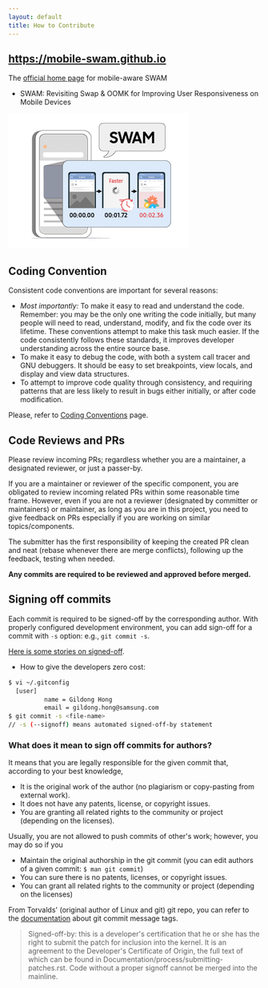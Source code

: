 ```yaml
---
layout: default
title: How to Contribute
---
```


## https://mobile-swam.github.io
The [official home page](https://mobile-swam.github.io) for mobile-aware SWAM 
* SWAM: Revisiting Swap & OOMK for Improving User Responsiveness on Mobile Devices

![SWAM, the SWAM mascot](/img/mobile-swam-logo4-small.gif) 

## Coding Convention
Consistent code conventions are important for several reasons:
* *Most importantly:* To make it easy to read and understand the code. Remember: you may be the only one writing the code initially, but many people will need to read, understand, modify, and fix the code over its lifetime. These conventions attempt to make this task much easier. If the code consistently follows these standards, it improves developer understanding across the entire source base.
* To make it easy to debug the code, with both a system call tracer and GNU debuggers. It should be easy to set breakpoints, view locals, and display and view data structures.
* To attempt to improve code quality through consistency, and requiring patterns that are less likely to result in bugs either initially, or after code modification.

Please, refer to [Coding Conventions](coding-convention.md) page.

## Code Reviews and PRs

Please review incoming PRs; regardless whether you are a maintainer, a designated reviewer, or just a passer-by.

If you are a maintainer or reviewer of the specific component, you are obligated to review incoming related PRs within some reasonable time frame.
However, even if you are not a reviewer (designated by committer or maintainers) or maintainer, as long as you are in this project, you need to give feedback on PRs especially if you are working on similar topics/components.

The submitter has the first responsibility of keeping the created PR clean and neat (rebase whenever there are merge conflicts), following up the feedback, testing when needed.

**Any commits are required to be reviewed and approved before merged.**


## Signing off commits

Each commit is required to be signed-off by the corresponding author.
With properly configured development environment, you can add sign-off for a commit with ```-s``` option: e.g., ```git commit -s```.

[Here is some stories on signed-off](https://stackoverflow.com/questions/1962094/what-is-the-sign-off-feature-in-git-for).

- How to give the developers zero cost:
```bash
$ vi ~/.gitconfig
  [user]
          name = Gildong Hong
          email = gildong.hong@samsung.com
$ git commit -s <file-name>
// -s (--signoff) means automated signed-off-by statement
```

### What does it mean to sign off commits for authors?

It means that you are legally responsible for the given commit that, according to your best knowledge,
- It is the original work of the author (no plagiarism or copy-pasting from external work).
- It does not have any patents, license, or copyright issues.
- You are granting all related rights to the community or project (depending on the licenses).

Usually, you are not allowed to push commits of other's work; however, you may do so if you
- Maintain the original authorship in the git commit (you can edit authors of a given commit: ```$ man git commit```)
- You can sure there is no patents, licenses, or copyright issues.
- You can grant all related rights to the community or project (depending on the licenses)

From Torvalds' (original author of Linux and git) git repo, you can refer to the [documentation](https://git.kernel.org/pub/scm/linux/kernel/git/torvalds/linux.git/tree/Documentation/process/5.Posting.rst) about git commit message tags.
> Signed-off-by: this is a developer's certification that he or she has
   the right to submit the patch for inclusion into the kernel.  It is an
   agreement to the Developer's Certificate of Origin, the full text of
   which can be found in Documentation/process/submitting-patches.rst.  Code without a
   proper signoff cannot be merged into the mainline.
